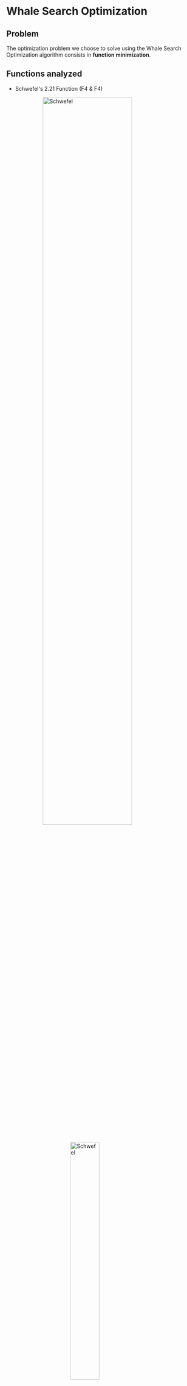 # Whale Search Optimization

## Problem
The optimization problem we choose to solve using the Whale Search Optimization algorithm consists in **function minimization**.

## Functions analyzed
- Schwefel's 2.21 Function (F4 & F4)  
    
  <img 
      style="display: block; 
            margin-left: auto;
            margin-right: auto;
            width: 70%;"
      src="https://al-roomi.org/multimedia/Unconstrained_Benchmarks/ndimensional/SchwefelFunction221/3D_SchwefelFunction221.jpg" 
      alt="Schwefel">
  </img>
    
  <img 
      style="display: block; 
            margin-left: auto;
            margin-right: auto;
            width: 40%;"
      src="static\Schwefel_2.21.svg" 
      alt="Schwefel">
  </img>
  
- Ackley's function (F10 & F7)  
    
  <img 
      style="display: block; 
            margin-left: auto;
            margin-right: auto;
            width: 70%;"
      src="https://www.sfu.ca/~ssurjano/ackley.png" 
      alt="Ackley">
  </img>
    
  <img 
      style="display: block; 
            margin-left: auto;
            margin-right: auto;
            width:70%;"
      src="static\Ackley.svg" 
      alt="Schwefel">
  </img>

- Griewank's Function (F11 & F9)  
    
  <img 
      style="display: block; 
            margin-left: auto;
            margin-right: auto;
            width: 70%;"
      src="https://al-roomi.org/multimedia/Unconstrained_Benchmarks/ndimensional/GeneralizedGriewankFunction/3D_GeneralizedGriewankFunction.jpg" 
      alt="Griewank">
  </img>
    
  <img 
      style="display: block; 
            margin-left: auto;
            margin-right: auto;
            width: 70%;"
      src="https://www.sfu.ca/~ssurjano/griewank.png" 
      alt="Griewank">
  </img>
    
  <img 
      style="display: block; 
            margin-left: auto;
            margin-right: auto;
            width:50%;"
      src="static\Griewank.svg" 
      alt="Schwefel">
  </img>

Image sources: 
- Surjanovic, S. & Bingham, D. (2013). Virtual Library of Simulation Experiments: Test Functions and Datasets. http://www.sfu.ca/~ssurjano.
- Ali R. Al-Roomi (2015). Unconstrained Single-Objective Benchmark Functions Repository [https://www.al-roomi.org/benchmarks/unconstrained]. Halifax, Nova Scotia, Canada: Dalhousie University, Electrical and Computer Engineering.

## Whale Optimization Algorithm

Algorithm overview:
    
### Phase 1: Encircling Prey
Whales assume that the current best solution is the prey, and all other whales update their positions to move toward it.

Equations:
- Calculate distance to best solution: `D = |C * X_best - X|`
  
- Update position: `X(t + 1) = X_best - A * D`

Parameters:
- X = current whale position
- X_best = position of the best whale (best solution found so far)
- A and C = coefficient vectors that influence movement
- D = distance between current whale and best whale
- t = current iteration

How A and C are calculated: `A = 2 * a * r - a`, `C = 2 * r`

Where:
- a decreases from 2 → 0 over time (controls exploration vs exploitation)
- r is a random number in [0, 1]

### Phase 2: Bubble-Net Attacking Method (Exploitation Phase)
Whales use two behaviors to simulate hunting prey in water:

1. Shrinking Encircling Mechanism
  As a → 0, the whale gets closer to the prey.  
  Smaller |A| (< 1) pulls whale near X_best.

2. Spiral Updating Position  
  ```python
    X(t + 1) = D * e^(b * l) * cos(2πl) + X_best
  ```

Where:
- D = |X_best - X|
- b = constant defining spiral shape
- l = random number in [–1, 1]
- e^(...) * cos(...) = models the spiral movement of whales around prey

Combined Model (probabilistic behavior)

- The whale chooses either of the two methods with 50% probability:  
```python
  X(t + 1) = {
    X_best - A * D                        if p < 0.5
    D * e^(b * l) * cos(2πl) + X_best     if p ≥ 0.5
  }
```

Where p is a random number in [0, 1].

### Phase 3: Search for Prey (Exploration Phase)
When whales explore instead of exploit, they move relative to a random whale:

```python
  D = |C * X_rand - X|
  X(t + 1) = X_rand - A * D
```

Here:
- X_rand = position of a randomly selected whale
- Used when |A| > 1 to move whales away from the best and encourage exploration

```python
Initialize whale population
Evaluate fitness and get X_best

while (not max iterations):
    for each whale:
        Update a, A, C, l, p
        if p < 0.5:
            if |A| < 1:
                use encircling update (toward X_best)
            else:
                use exploration update (toward random X)
        else:
            use spiral update (around X_best)
        Correct position if out of bounds
    Evaluate fitness
    Update X_best if needed
```

##  Improved Whale Optimization Algorithm

### 1. *Why Improve WOA?*

The *Standard Whale Optimization Algorithm (WOA)* is inspired by how humpback whales hunt prey using bubble-net feeding. While effective, it suffers from:

* *Premature convergence*: it can get stuck in local optima.
* *Weak exploration*: it often fails to search new areas of the solution space effectively.

The *Improved WOA (IWOA)* was designed specifically to fix these issues.

### 2. *Key Differences Between IWOA and WOA*

### *Hybrid with Differential Evolution (DE)*

* *IWOA combines WOA with the mutation operator from Differential Evolution (DE)*.
* DE is strong at exploring the search space, so this combination enhances WOA’s exploration capabilities.
* Standard WOA does not use DE—it’s purely inspired by whale behavior.

### *Hybrid Search Operator*

* IWOA uses a *hybrid operator* that merges:

  * DE’s mutation
  * WOA’s encircling, prey-searching, and spiral behaviors
* It separates the algorithm into two distinct parts:

  * *Exploration part*: uses DE mutation + WOA's prey search
  * *Exploitation part*: uses WOA’s shrinking circle and spiral update

### **Adaptive Exploration–Exploitation Balance (with k)**

* IWOA introduces a new parameter k (defined in Eq. 8 in the paper).
* k starts at *1* and *gradually decreases to 0* over time.
* This lets the algorithm *explore more in early iterations* and *exploit more in later ones*.
* Standard WOA also switches between exploration/exploitation (using A and random p), but IWOA’s k-based control is more *systematic and adaptive*.

### *Elitism*

* IWOA is *elitist*, meaning it always keeps the best solution between:

  * the current whale position Xi, and
  * the new candidate position Ui from the DE-based mutation.
* In standard WOA, new positions replace the old ones directly without comparing fitness.

### *Selection Method*

* IWOA uses a *selection strategy similar to Differential Evolution*, helping it maintain diversity and choose better offspring.

### *Performance*

* In experiments, *IWOA outperforms WOA, especially on **complex, multimodal test functions* (those with many local optima).
* It finds better solutions but might take slightly more time to converge due to the deeper exploration.

## IWOA vs WOA - Summary table


| Feature                        | WOA (Standard)   | IWOA (Improved)                  |
| ------------------------------ | ---------------- | -------------------------------- |
| Exploration capability         | Weak             | Strong (via DE mutation)         |
| Premature convergence          | Possible         | Reduced                          |
| Hybrid with DE                 | No             | Yes                            |
| Adaptive balance control       | Basic (A, p) | Advanced (via decreasing k)    |
| Elitism                        | Not guaranteed | Always selects better solution |
| Selection method               | WOA-style        | DE-style                         |
| Performance on multimodal      | Moderate         | High                             |
| Spiral + encircling behavior   | Yes            | Yes                            |
| Random agent-based exploration | Yes            | Enhanced with DE mutation      |
  

Think of WOA as a group of whales hunting based on instinct. They might succeed, but they sometimes get confused or swim in circles.

Now imagine IWOA as whales that:

* Still use instinct,
* But also share smart strategies from other sea creatures (DE),
* Learn over time when to explore and when to focus,
* And always keep the best fish they catch.

## Papers Analyzed
1. Seyedali Mirjalili, Andrew Lewis, The Whale Optimization Algorithm, Advances in Engineering Software, Volume 95, 2016, Pages 51-67, ISSN 0965-9978, https://doi.org/10.1016/j.advengsoft.2016.01.008.
  
2. Xiang Wang, Liangsa Wang, Han Li, Yibin Guo, An Improved Whale Optimization Algorithm for Global Optimization and Realized Volatility Prediction, Computers, Materials and Continua, Volume 77, Issue 3, 2023, Pages 2935-2969, ISSN 1546-2218, https://doi.org/10.32604/cmc.2023.044948.

## Results for the selected functions
### 1. WOA - Seyedali Mirjalili, Andrew Lewis
WOA algorithm performance compared with PSO, GSA, DE.  
  
| F   | WOA ave     | WOA std   | PSO ave    | PSO std   | GSA ave    | GSA std   | DE ave     | DE std    |
|-----|-------------|-----------|------------|-----------|------------|-----------|------------|-----------|
| F4 - Schwefel 2.21 | 0.072581    | 0.39747   | 1.086481   | 0.317039  | 7.35487    | 1.741452  | 0          | 0         |
| F10 - Ackley | 7.4043      | 9.897572  | 0.276015   | 0.50901   | 0.062087   | 0.23628   | 9.7E−08    | 4.2E−08   |
| F11 - Griewank | 0.000289    | 0.001586  | 0.009215   | 0.007724  | 27.70154   | 5.040343  | 0          | 0         |

### 2. IWOA - Xiang Wang, Liangsa Wang, Han Li, Yibin Guo
IWOA algorithm performance compared with DE and WOA.
  
| Fun. | DE mean  | DE Std.  | WOA mean  | WOA Std.  | IWOA mean | IWOA Std. |
|------|----------|----------|-------------|-------------|-----------|-----------|
| F4 - Schwefel 2.21 | 0.0011   | 0.0014   | 34.517    | 27.501    | 1.13e−4   | 1.38e−4   |
| F7 - Ackley | 1.9390   | 1.1466   | 7.93e−9   | 1.40e−9   | 8.85e−9   | 8.2e−10   |
| F9 - Griewank | 0.0162   | 0.0200   | 0.0018    | 0.0046    | 0.0027    | 0.0065    |
